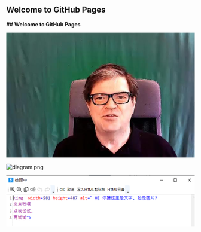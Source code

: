## Welcome to GitHub Pages

**## Welcome to GitHub Pages**





![RISC-V boom from edge AI ](media/README/2020-10-15-yann-fb.jpg)



![diagram.png](https://github.com/risclite/SuperScalar-RISCV-CPU/blob/master/wiki/png/diagram.png?raw=true)





![image.png](media/README/1603335589152-2214f4c3-5072-4704-843f-74f99a540a8a.png)